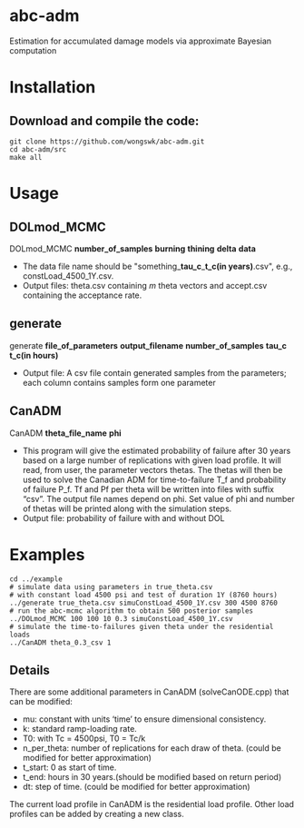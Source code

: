 # abc-adm
Estimation for accumulated damage models via approximate Bayesian computation

# Installation 

## Download and compile the code:
```
git clone https://github.com/wongswk/abc-adm.git
cd abc-adm/src
make all
```

# Usage

## DOLmod_MCMC

DOLmod_MCMC **number_of_samples** **burning** **thining** **delta** **data**

- The data file name should be "something_**tau_c**_**t_c(in years)**.csv", e.g., constLoad_4500_1Y.csv.
- Output files: theta.csv containing _m_ theta vectors and accept.csv containing the acceptance rate.

## generate

generate **file_of_parameters** **output_filename** **number_of_samples** **tau_c** **t_c(in hours)**

- Output file: A csv file contain generated samples from the parameters; each column contains samples form one parameter

## CanADM

CanADM **theta_file_name** **phi** 

- This program will give the estimated probability of failure after 30 years based on a large
	number of replications with given load profile. It will read, from user, the parameter vectors
	thetas. The thetas will then be used to solve the Canadian ADM for time-to-failure T_f and
	probability of failure P_f. Tf and Pf per theta will be written into files with suffix “csv”.
	The output file names depend on phi. Set value of phi and number of thetas will be printed
	along with the simulation steps.
- Output file: probability of failure with and without DOL


# Examples
```
cd ../example
# simulate data using parameters in true_theta.csv 
# with constant load 4500 psi and test of duration 1Y (8760 hours)
../generate true_theta.csv simuConstLoad_4500_1Y.csv 300 4500 8760
# run the abc-mcmc algorithm to obtain 500 posterior samples
../DOLmod_MCMC 100 100 10 0.3 simuConstLoad_4500_1Y.csv
# simulate the time-to-failures given theta under the residential loads
../CanADM theta_0.3_csv 1  

```


## Details

There are some additional parameters in CanADM (solveCanODE.cpp) that can be modified:
- mu:        constant with units ‘time’ to ensure dimensional consistency.
- k:         standard ramp-loading rate.
- T0:        with Tc = 4500psi, T0 = Tc/k
- n_per_theta:    number of replications for each draw of theta. (could be modified for better approximation)
- t_start:    0 as start of time.
- t_end:        hours in 30 years.(should be modified based on return period)
- dt:        step of time. (could be modified for better approximation) 

The current load profile in CanADM is the residential load profile. Other load profiles can be added by creating a new class.
